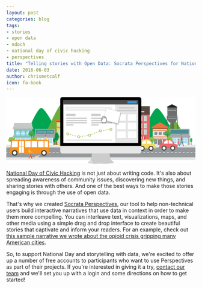 ```yaml
---
layout: post
categories: blog
tags:
- stories
- open data
- ndoch
- national day of civic hacking
- perspectives
title: "Telling stories with Open Data: Socrata Perspectives for National Day of Civic Hacking"
date: 2016-06-03
author: chrismetcalf
icon: fa-book
---
```


![Socrata Perspectives](/img/product-socrata-perspectives.png)

[National Day of Civic Hacking](https://www.codeforamerica.org/events/national-day-2016) is not just about writing code. It's also about spreading awareness of community issues, discovering new things, and sharing stories with others. And one of the best ways to make those stories engaging is through the use of open data.

That's why we created [Socrata Perspectives](https://www.socrata.com/products/perspectives/), our tool to help non-technical users build interactive narratives that use data in context in order to make them more compelling. You can interleave text, visualizations, maps, and other media using a simple drag and drop interface to create beautiful stories that captivate and inform your readers. For an example, check out [this sample narrative we wrote about the opioid crisis gripping many American cities](https://evergreen.data.socrata.com/stories/s/b5gk-7v6a/).

So, to support National Day and storytelling with data, we're excited to offer up a number of free accounts to participants who want to use Perspectives as part of their projects. If you're interested in giving it a try, [contact our team](/support.html) and we'll set you up with a login and some directions on how to get started!
